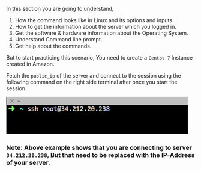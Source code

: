 In this section you are going to understand, 

  1. How the command looks like in Linux and its options and inputs.
  2. How to get the information about the server which you logged in.
  3. Get the software & hardware information about the Operating System.
  4. Understand Command line prompt.
  5. Get help about the commands.

But to start practicing this scenario, You need to create a `Centos 7` Instance created in Amazon.

Fetch the `public_ip` of the server and connect to the session using the following command on the right side terminal after once you start the session.

![Katacoda Logo](https://github.com/devopstrainings/linux-basics-katakoda/raw/master/linux-cli-syntaxes/images/01-connect.png)

### Note: Above example shows that you are connecting to server `34.212.20.238`, But that need to be replaced with the IP-Address of your server.


